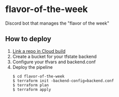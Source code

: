 # flavor-of-the-week
Discord bot that manages the "flavor of the week"

## How to deploy
1. [Link a repo in Cloud build](https://cloud.google.com/build/docs/automating-builds/github/connect-repo-github?generation=2nd-gen)
2. Create a bucket for your tfstate backend
3. Configure your tfvars and backend.conf
4. Deploy the pipeline
    ```
    $ cd flavor-of-the-week
    $ terraform init -backend-config=backend.conf
    $ terraform plan
    $ terraform apply
    ```
